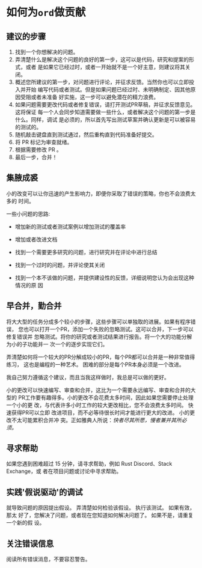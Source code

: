 如何为`ord`做贡献
=====================

建议的步骤
---------------

1. 找到一个你想解决的问题。
2. 弄清楚什么是解决这个问题的良好的第一步，这可以是代码，研究和提案的形式，或者
  是如果它已经过时，或者一开始就不是一个好主意，则建议将其关闭。
3. 概述您所建议的第一步，对问题进行评论，并征求反馈。当然你也可以立即投入并开始
  编写代码或者测试。但是如果问题已经过时、未明确制定、因其他原因受阻或者未准备
  好实施，这一步可以避免潜在的精力浪费。
4. 如果问题需要更改代码或者修复错误，请打开测试PR草稿，并征求反馈意见。这将保证
  每一个人会同步知道需要做一些什么，或者解决这个问题的第一步是什么。同样，调试
  是必须的，所以首先写出测试草案并确认更新是可以被容易的测试的。
5. 随机敲击键盘直到测试通过，然后重构直到代码准备好提交。
6. 将 PR 标记为审查就绪。
7. 根据需要修改 PR 。
8. 最后一步，合并！

集腋成裘
-----------

小的改变可以让你迅速的产生影响力，即便你采取了错误的策略，你也不会浪费太多的
时间。


一些小问题的思路:
- 增加新的测试或者测试案例以增加测试的覆盖率
- 增加或者改进文档
- 找到一个需要更多研究的问题，进行研究并在评论中进行总结
- 找到一个过时的问题，并评论使其关闭

- 找到一个本不该做的问题，并提供建设性的反馈，详细说明您认为会出现这种情况的原
因


早合并，勤合并
---------------------

将大大型的任务分成多个较小的步骤，这些步骤可以单独取的进展。如果有程序错误，
您也可以打开一个PR，添加一个失败的忽略测试。这可以合并，下一步可以修复错误并
忽略测试。将你的研究或者测试结果进行报告。将一个大的功能分解为小的子功能并一
次一个的逐步实现它们。



弄清楚如何将一个较大的PR分解成较小的PR，每个PR都可以合并是一种非常值得练习，
这也是编程的一种艺术。 困难的部分是每个PR本身必须是一个改进。



我自己努力遵循这个建议，而且当我这样做时，我总是可以做的更好。

小的更改可以快速编写、审查和合并，这比为一个需要永远编写、审查和合并的大型的
PR工作要有趣得多。小的更改不会花费太多时间，因此如果您需要停止处理一个小的更
改，与代表许多小时工作的较大更改相比，您不会浪费太多时间。 快速获得PR可以立即
改进项目，而不必等待很长时间才能进行更大的改进。 小的更改不太可能累积合并冲
突。正如雅典人所说：_快者尽其所愿，慢者兼并其所必须。_



寻求帮助
--------

如果您遇到困难超过 15 分钟，请寻求帮助，例如 Rust Discord、Stack Exchange，或
者在项目问题或讨论中寻求帮助。


实践'假说驱动'的调试
------------------------------------

就导致问题的原因提出假设。 弄清楚如何检验该假设。 执行该测试。 如果有效，那太
好了，您解决了问题，或者现在您知道如何解决问题了。 如果不是，请重复一个新的假
设。




关注错误信息
-------------------------------

阅读所有错误消息，不要容忍警告。
